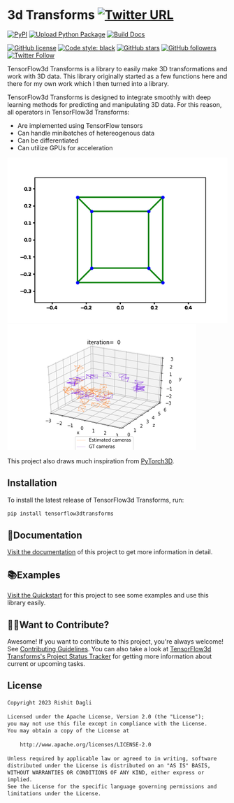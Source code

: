 # 3d Transforms [![Twitter URL](https://img.shields.io/twitter/url?style=social&url=https%3A%2F%2Fgithub.com%2FRishit-dagli%2F3d-transforms)](https://twitter.com/intent/tweet?text=Wow:&url=https%3A%2F%2Fgithub.com%2FRishit-dagli%2F3d-transforms)

[![PyPI](https://img.shields.io/pypi/v/tensorflow3dtransforms)](https://pypi.org/project/tensorflow3dtransforms/)
[![Upload Python Package](https://github.com/Rishit-dagli/3d-transforms/actions/workflows/python-publish.yml/badge.svg)](https://github.com/Rishit-dagli/3d-transforms/actions/workflows/python-publish.yml)
[![Build Docs](https://github.com/Rishit-dagli/3d-transforms/actions/workflows/sphinx-ci.yml/badge.svg)](https://github.com/Rishit-dagli/3d-transforms/actions/workflows/sphinx-ci.yml)

[![GitHub license](https://img.shields.io/github/license/Rishit-dagli/3d-transforms)](LICENSE)
[![Code style: black](https://img.shields.io/badge/code%20style-black-000000.svg)](https://github.com/psf/black)
[![GitHub stars](https://img.shields.io/github/stars/Rishit-dagli/3d-transforms?style=social)](https://github.com/Rishit-dagli/3d-transforms/stargazers)
[![GitHub followers](https://img.shields.io/github/followers/Rishit-dagli?label=Follow&style=social)](https://github.com/Rishit-dagli)
[![Twitter Follow](https://img.shields.io/twitter/follow/rishit_dagli?style=social)](https://twitter.com/intent/follow?screen_name=rishit_dagli)

TensorFlow3d Transforms is a library to easily make 3D transformations and work with 3D data. This library originally started as a few functions here and there for my own work which I then turned into a library.

TensorFlow3d Transforms is designed to integrate smoothly with deep learning methods for predicting and manipulating 3D data. For this reason, all operators in TensorFlow3d Transforms:

- Are implemented using TensorFlow tensors
- Can handle minibatches of hetereogenous data
- Can be differentiated
- Can utilize GPUs for acceleration

![](media/cube.gif) ![](media/camera_estimate.gif)

This project also draws much inspiration from [PyTorch3D](https://github.com/facebookresearch/pytorch3d).

## Installation

To install the latest release of TensorFlow3d Transforms, run:

```bash
pip install tensorflow3dtransforms
```

## 📄Documentation

[Visit the documentation](https://rishit-dagli.github.io/3d-transforms/) of this project to get more information in detail.

## 📚Examples

[Visit the Quickstart](https://rishit-dagli.github.io/3d-transforms/quick_start) for this project to see some examples and use this library easily.

## 🙋‍♂️Want to Contribute?

Awesome! If you want to contribute to this project, you're always welcome! See [Contributing Guidelines](CONTRIBUTING.md). You can also take a look at [TensorFlow3d Transforms's Project Status Tracker](https://github.com/users/Rishit-dagli/projects/10) for getting more information about current or upcoming tasks.

## License

```
Copyright 2023 Rishit Dagli

Licensed under the Apache License, Version 2.0 (the "License");
you may not use this file except in compliance with the License.
You may obtain a copy of the License at

    http://www.apache.org/licenses/LICENSE-2.0

Unless required by applicable law or agreed to in writing, software
distributed under the License is distributed on an "AS IS" BASIS,
WITHOUT WARRANTIES OR CONDITIONS OF ANY KIND, either express or implied.
See the License for the specific language governing permissions and
limitations under the License.
```